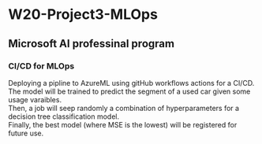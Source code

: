# W20-Project3-MLOps
## Microsoft AI professinal program
### CI/CD for MLOps
Deploying a pipline to AzureML using gitHub workflows actions for a CI/CD.<br>
The model will be trained to predict the segment of a used car given some usage varaibles.<br>
Then, a job will seep randomly a combination of hyperparameters for a decision tree classification model.<br>
Finally, the best model (where MSE is the lowest) will be registered for future use.
